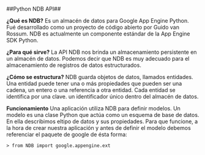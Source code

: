##Python NDB  API##

**¿Qué es NDB?**
Es un almacén de datos para Google App Engine Python. Fué desarrollado como un
proyecto de código abierto por Guido van Rossum. 
NDB es actualmente un componente estándar de la App Engine SDK Python.

**¿Para qué sirve?**
La API NDB nos brinda un almacenamiento persistente en un almacén de datos. Podemos
decir que NDB es muy adecuado para el almacenamiento  de registros de datos estructurados.

**¿Cómo se estructura?**
NDB guarda objetos de datos, llamados entidades. Una entidad puede tener una o más propiedades
que pueden ser una cadena, un entero o una referencia a otra entidad.
Cada entidad se identifica por una clave. un identificador único dentro del almacén de datos.

**Funcionamiento**
Una aplicación utiliza NDB para definir modelos.  Un modelo es una clase Python que actúa como un
esquema de base de datos. En ella describimos eltipo de datos y sus propiedades.
Para que funcione, a la hora de crear nuestra aplicación y antes de definir el modelo debemos
referenciar el paquete de google de ésta forma: 
	
	> from NDB import google.appengine.ext

